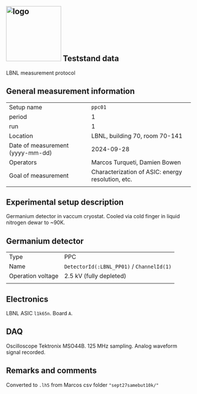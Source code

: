 ## <img src="./../../logo/lbnl_logo.png" alt="logo" width="150"/> Teststand data 
LBNL measurement protocol 

<style>
@media (prefers-color-scheme: dark) {
  .logo-inline {
    content: url("./../../logo/lbnl_logo_dark.png");
  }
}
</style>

## General measurement information
| | |
|:----------------| :----------------|
| Setup name | `ppc01`|
| period | 1 | 
| run | 1 | 
| Location | LBNL, building 70,  room 70-141 |
| Date of measurement (yyyy-mm-dd) | 2024-09-28 | 
| Operators | Marcos Turqueti, Damien Bowen | 
| Goal of measurement | Characterization of ASIC: energy resolution, etc. |
| | |

## Experimental setup description
Germanium detector in vaccum cryostat. Cooled via cold finger in liquid nitrogen dewar to ~90K. 

## Germanium detector
| | |
|:----------------| :----------------|
| Type | PPC | 
| Name | `DetectorId(:LBNL_PP01)` / `ChannelId(1)` | 
| Operation voltage | 2.5 kV (fully depleted) | 
| | |

## Electronics
LBNL ASIC `l1k65n`. Board `A`.

## DAQ
Oscilloscope Tektronix MSO44B. 125 MHz sampling. Analog waveform signal recorded.

## Remarks and comments
Converted to `.lh5` from Marcos csv folder `"sept27samebut10k/"`

